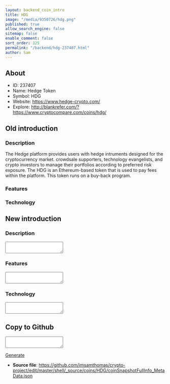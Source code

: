 ```yaml
---
layout: backend_coin_intro
title: HDG
image: "/media/9350726/hdg.png"
published: true
allow_search_engine: false
sitemap: false
enable_comment: false
sort_order: 325
permalink: "/backend/hdg-237407.html"
author: Sam
---
```


## About

- ID: 237407
- Name: Hedge Token
- Symbol: HDG
- Website: https://www.hedge-crypto.com/
- Explore: http://blankrefer.com/?https://www.cryptocompare.com/coins/hdg/


## Old introduction

### Description

<p>The Hedge platform provides users with hedge intruments designed for the cryptocurrency market. <span>crowdsale supporters, technology evangelists, and crypto investors to manage<span> their portfolios according to preferred risk exposure. The HDG is an Ethereum-based token that is used to pay fees within the platform. This token runs on a buy-back program.</span></span></p>

### Features


### Technology




## New introduction


### Description
<textarea id="meta_description" name="description"></textarea>

### Features
<textarea id="meta_features" name="features"></textarea>

### Technology
<textarea id="meta_technology" name="technology"></textarea>


## Copy to Github

<textarea id="coinsnapshotfullinfo_metadata"></textarea>

<a href="#gen" onclick="generateMetaDatJson()">Generate</a>

- **Source file**: <a href="https://github.com/imsamthomas/crypto-project/edit/master/shell/_source/coins/HDG/coinSnapshotFullInfo_MetaData.json">https://github.com/imsamthomas/crypto-project/edit/master/shell/_source/coins/HDG/coinSnapshotFullInfo_MetaData.json</a>

